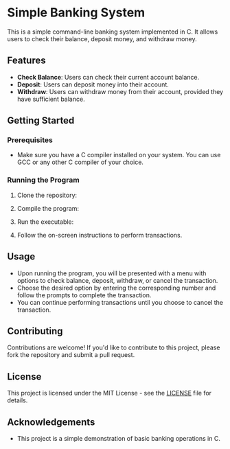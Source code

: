 # Simple Banking System

This is a simple command-line banking system implemented in C. It allows users to check their balance, deposit money, and withdraw money.

## Features

- **Check Balance**: Users can check their current account balance.
- **Deposit**: Users can deposit money into their account.
- **Withdraw**: Users can withdraw money from their account, provided they have sufficient balance.

## Getting Started

### Prerequisites

- Make sure you have a C compiler installed on your system. You can use GCC or any other C compiler of your choice.

### Running the Program

1. Clone the repository:


2. Compile the program:


3. Run the executable:


4. Follow the on-screen instructions to perform transactions.

## Usage

- Upon running the program, you will be presented with a menu with options to check balance, deposit, withdraw, or cancel the transaction.
- Choose the desired option by entering the corresponding number and follow the prompts to complete the transaction.
- You can continue performing transactions until you choose to cancel the transaction.

## Contributing

Contributions are welcome! If you'd like to contribute to this project, please fork the repository and submit a pull request.

## License

This project is licensed under the MIT License - see the [LICENSE](https://github.com/Aditya24Rathore/ATM-PROJECT/blob/main/LICENSE.md) file for details.

## Acknowledgements

- This project is a simple demonstration of basic banking operations in C.
